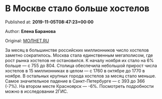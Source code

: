 
# В Москве стало больше хостелов

Published at: **2019-11-05T08:47:23+00:00**

Author: **Елена Баранова**

Original: [МОЛНЕТ.RU](https://www.molnet.ru/mos/ru/culture/o_717396)

За месяц в большинстве российских миллионников число хостелов заметно сократилось. Москва стала единственным мегаполисом, где рост рынка хостелов не остановился. К началу ноября их стало на 6% больше — с 755 до 804. Столица обеспечила небольшой прирост числа хостелов в 15 миллионниках в целом — с 1760 в октябре до 1770 в ноябре.
В остальных крупных города хостелов за месяц стало меньше. Самое значительное падение в Санкт-Петербурге — с 393 до 366 (-7%). На втором месте Красноярск — -6%.
Посмотреть подробности можно в исследовании 2ГИС. 
